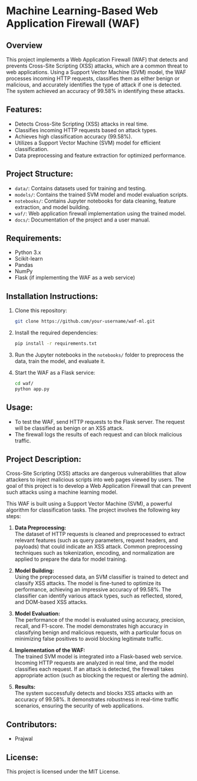 
# Machine Learning-Based Web Application Firewall (WAF)

## Overview
This project implements a Web Application Firewall (WAF) that detects and prevents Cross-Site Scripting (XSS) attacks, which are a common threat to web applications. Using a Support Vector Machine (SVM) model, the WAF processes incoming HTTP requests, classifies them as either benign or malicious, and accurately identifies the type of attack if one is detected. The system achieved an accuracy of 99.58% in identifying these attacks.

## Features:
- Detects Cross-Site Scripting (XSS) attacks in real time.
- Classifies incoming HTTP requests based on attack types.
- Achieves high classification accuracy (99.58%).
- Utilizes a Support Vector Machine (SVM) model for efficient classification.
- Data preprocessing and feature extraction for optimized performance.

## Project Structure:
- `data/`: Contains datasets used for training and testing.
- `models/`: Contains the trained SVM model and model evaluation scripts.
- `notebooks/`: Contains Jupyter notebooks for data cleaning, feature extraction, and model building.
- `waf/`: Web application firewall implementation using the trained model.
- `docs/`: Documentation of the project and a user manual.

## Requirements:
- Python 3.x
- Scikit-learn
- Pandas
- NumPy
- Flask (if implementing the WAF as a web service)

## Installation Instructions:
1. Clone this repository:  
   ```bash
   git clone https://github.com/your-username/waf-ml.git
   ```
2. Install the required dependencies:  
   ```bash
   pip install -r requirements.txt
   ```
3. Run the Jupyter notebooks in the `notebooks/` folder to preprocess the data, train the model, and evaluate it.

4. Start the WAF as a Flask service:
   ```bash
   cd waf/
   python app.py
   ```

## Usage:
- To test the WAF, send HTTP requests to the Flask server. The request will be classified as benign or an XSS attack.
- The firewall logs the results of each request and can block malicious traffic.

## Project Description:
Cross-Site Scripting (XSS) attacks are dangerous vulnerabilities that allow attackers to inject malicious scripts into web pages viewed by users. The goal of this project is to develop a Web Application Firewall that can prevent such attacks using a machine learning model.

This WAF is built using a Support Vector Machine (SVM), a powerful algorithm for classification tasks. The project involves the following key steps:

1. **Data Preprocessing:**  
   The dataset of HTTP requests is cleaned and preprocessed to extract relevant features (such as query parameters, request headers, and payloads) that could indicate an XSS attack. Common preprocessing techniques such as tokenization, encoding, and normalization are applied to prepare the data for model training.

2. **Model Building:**  
   Using the preprocessed data, an SVM classifier is trained to detect and classify XSS attacks. The model is fine-tuned to optimize its performance, achieving an impressive accuracy of 99.58%. The classifier can identify various attack types, such as reflected, stored, and DOM-based XSS attacks.

3. **Model Evaluation:**  
   The performance of the model is evaluated using accuracy, precision, recall, and F1-score. The model demonstrates high accuracy in classifying benign and malicious requests, with a particular focus on minimizing false positives to avoid blocking legitimate traffic.

4. **Implementation of the WAF:**  
   The trained SVM model is integrated into a Flask-based web service. Incoming HTTP requests are analyzed in real time, and the model classifies each request. If an attack is detected, the firewall takes appropriate action (such as blocking the request or alerting the admin).

5. **Results:**  
   The system successfully detects and blocks XSS attacks with an accuracy of 99.58%. It demonstrates robustness in real-time traffic scenarios, ensuring the security of web applications.

## Contributors:
- Prajwal

## License:
This project is licensed under the MIT License.
